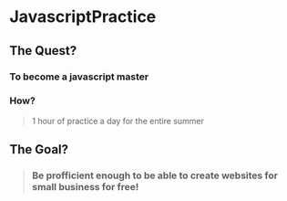 # JavascriptPractice
## **The Quest?**
###     To become a javascript master
### How? 
> 1 hour of practice a day for the entire summer

## **The Goal?**
> ### Be profficient enough to be able to create websites for small business for free! 